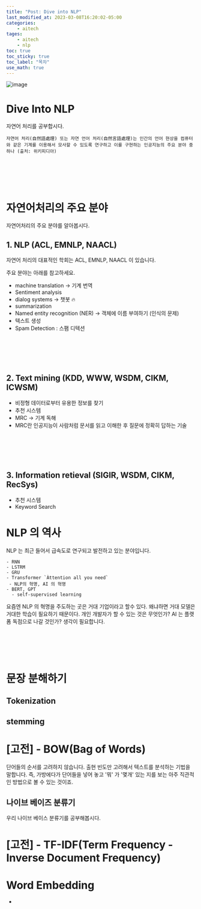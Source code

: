 ```yaml
---
title: "Post: Dive into NLP"
last_modified_at: 2023-03-08T16:20:02-05:00
categories:
    - aitech
tages:
    - aitech
    - nlp
toc: true
toc_sticky: true
toc_label: "목차"
use_math: true
---
```




![image](../../../image/nlp.png)

# Dive Into NLP
자연어 처리를 공부합시다. 

```
자연어 처리(自然語處理) 또는 자연 언어 처리(自然言語處理)는 인간의 언어 현상을 컴퓨터와 같은 기계를 이용해서 모사할 수 있도록 연구하고 이를 구현하는 인공지능의 주요 분야 중 하나 (출처: 위키피디아)
```

<br><br><br><br>


# 자연어처리의 주요 분야
자연어처리의 주요 분야를 알아봅시다. 

## 1. NLP (ACL, EMNLP, NAACL)
자연어 처리의 대표적인 학회는 ACL, EMNLP, NAACL 이 있습니다.

주요 분야는 아래를 참고하세요.

- machine translation -> 기계 번역
- Sentiment analysis 
- dialog systems -> 챗봇 🔥
- summarization
- Named entity recognition (NER) -> 객체에 이름 부여하기 (인식의 문제)
- 텍스트 생성
- Spam Detection : 스팸 디텍션

<br><br><br><br>

## 2. Text mining (KDD, WWW, WSDM, CIKM, ICWSM)
  -  비정형 데이터로부터 유용한 정보를 찾기
  - 추천 시스템
  - MRC -> 기계 독해
  - MRC란 인공지능이 사람처럼 문서를 읽고 이해한 후 질문에 정확히 답하는 기술

<br><br><br><br>

## 3. Information retieval (SIGIR, WSDM, CIKM, RecSys)
  - 추천 시스템
  - Keyword Search


# NLP 의 역사
NLP 는 최근 들어서 급속도로 연구되고 발전하고 있는 분야입니다. 

```
- RNN
- LSTRM
- GRU
- Transformer `Àttention all you need`
 - NLP의 혁명, AI 의 혁명
- BERT, GPT
  - self-supervised learning
```

요즘엔 NLP 의 혁명을 주도하는 곳은 거대 기업이라고 할수 있다. 왜냐하면 거대 모델은 거대한 학습이 필요하기 때문이다.
개인 개발자가 할 수 있는 것은 무엇인가?  AI 는 플랫폼 독점으로 나갈 것인가? 생각이 필요합니다. 

<br><br><br><br>

# 문장 분해하기

## Tokenization
## stemming


# [고전] - BOW(Bag of Words)
단어들의 순서를 고려하지 않습니다. 출현 빈도만 고려해서 텍스트를 분석하는 기법을 말합니다. 
즉, 가방에다가 단어들을 넣어 놓고 '뭐' 가 '몇개' 있는 지를 보는 아주 직관적인 방법으로 볼 수 있는 것이죠.


## 나이브 베이즈 분류기
우리 나이브 베이스 분류기를 공부해봅시다.

# [고전] - TF-IDF(Term Frequency - Inverse Document Frequency)


# Word Embedding 
- 